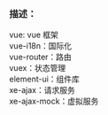 ### 描述：
vue: vue 框架  
vue-i18n：国际化  
vue-router：路由  
vuex：状态管理  
element-ui：组件库  
xe-ajax：请求服务  
xe-ajax-mock：虚拟服务

